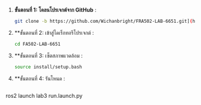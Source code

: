 1. **ขั้นตอนที่ 1: โคลนโปรเจกต์จาก GitHub** :
   ```bash
   git clone -b https://github.com/Wichanbright/FRA502-LAB-6651.git](https://github.com/Wichanbright/FRA502-LAB-6651.git)
    ```
2. **ขั้นตอนที่ 2: เข้าสู่ไดเร็กทอรีโปรเจกต์ :
   ```bash
   cd FA502-LAB-6651
   ```
3. **ขั้นตอนที่ 3: เซ็ตสภาพแวดล้อม  :
   ```bash
   source install/setup.bash
   ```
3. **ขั้นตอนที่ 4: รันโหนด  :
   ```bash
  ros2 launch lab3 run.launch.py 
   ```
  



